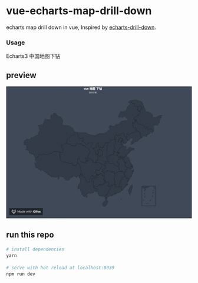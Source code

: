 # vue-echarts-map-drill-down

echarts map drill down in vue, Inspired by [echarts-drill-down](https://github.com/flute/echarts3-chinese-map-drill-down).

### Usage

Echarts3 中国地图下钻

## preview

![drill down](./static/demo.gif)

## run this repo

``` bash
# install dependencies
yarn

# serve with hot reload at localhost:8039
npm run dev

```

